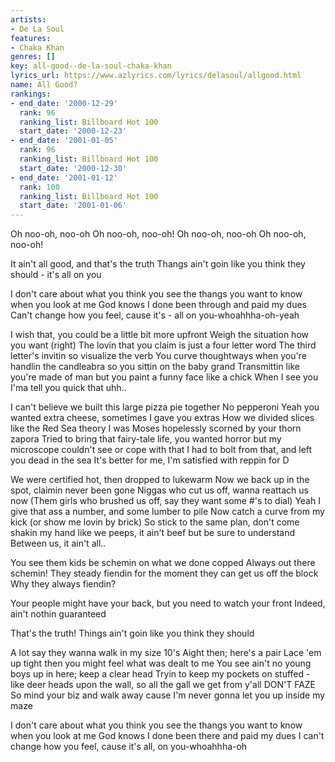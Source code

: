 ```yaml
---
artists:
- De La Soul
features:
- Chaka Khan
genres: []
key: all-good--de-la-soul-chaka-khan
lyrics_url: https://www.azlyrics.com/lyrics/delasoul/allgood.html
name: All Good?
rankings:
- end_date: '2000-12-29'
  rank: 96
  ranking_list: Billboard Hot 100
  start_date: '2000-12-23'
- end_date: '2001-01-05'
  rank: 96
  ranking_list: Billboard Hot 100
  start_date: '2000-12-30'
- end_date: '2001-01-12'
  rank: 100
  ranking_list: Billboard Hot 100
  start_date: '2001-01-06'
---
```



Oh noo-oh, noo-oh
Oh noo-oh, noo-oh!
Oh noo-oh, noo-oh
Oh noo-oh, noo-oh!


It ain't all good, and that's the truth
Thangs ain't goin like you think they should - it's all on you


I don't care about what you think you see
the thangs you want to know when you look at me
God knows I done been through and paid my dues
Can't change how you feel, cause it's - all on you-whoahhha-oh-yeah


I wish that, you could be a little bit more upfront
Weigh the situation how you want (right)
The lovin that you claim is just a four letter word
The third letter's invitin so visualize the verb
You curve thoughtways when you're handlin the candleabra
so you sittin on the baby grand
Transmittin like you're made of man
but you paint a funny face like a chick
When I see you I'ma tell you quick that uhh..




I can't believe we built this large pizza pie together
No pepperoni
Yeah you wanted extra cheese, sometimes I gave you extras
How we divided slices like the Red Sea theory
I was Moses hopelessly scorned by your thorn zapora
Tried to bring that fairy-tale life, you wanted horror
but my microscope couldn't see or cope with that
I had to bolt from that, and left you dead in the sea
It's better for me, I'm satisfied with reppin for D


We were certified hot, then dropped to lukewarm
Now we back up in the spot, claimin never been gone
Niggas who cut us off, wanna reattach us now
(Them girls who brushed us off, say they want some #'s to dial)
Yeah I give that ass a number, and some lumber to pile
Now catch a curve from my kick (or show me lovin by brick)
So stick to the same plan, don't come shakin my hand
like we peeps, it ain't beef but be sure to understand
Between us, it ain't all..



 You see them kids be schemin on what we done copped
 Always out there schemin!
 They steady fiendin for the moment they can get us off the block
 Why they always fiendin?


Your people might have your back, but you need to watch your front
Indeed, ain't nothin guaranteed


That's the truth! Things ain't goin like you think they should


A lot say they wanna walk in my size 10's
Aight then; here's a pair
Lace 'em up tight then you might feel what was dealt to me
You see ain't no young boys up in here; keep a clear head
Tryin to keep my pockets on stuffed - like deer heads
upon the wall, so all the gall we get from y'all DON'T FAZE
So mind your biz and walk away
cause I'm never gonna let you up inside my maze


I don't care about what you think you see
the thangs you want to know when you look at me
God knows I done been there and paid my dues
I can't change how you feel, cause it's all, on you-whoahhha-oh

